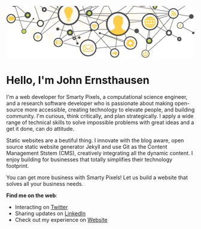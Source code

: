 ![Web developer who is passionate about making open-source more accessible, creating technology to elevate people, and building community.](online-presence.png)

# Hello, I'm John Ernsthausen

I'm a web developer for Smarty Pixels, a computational science engineer, and a research software developer who is passionate about making open-source more accessible, creating technology to elevate people, and building community.
I'm curious, think critically, and plan strategically. I apply a wide range of technical skills to solve impossible problems with great ideas and a get it done, can do attitude.

Static websites are a beutiful thing. I innovate with the blog aware, open source static website generator Jekyll and use Git as the Content Management Ststem (CMS), creatively integrating all the dynamic content. I enjoy building for businesses that totally simplifies their technology footprint.

You can get more business with Smarty Pixels! Let us build a website that solves all your business needs.

**Find me on the web**:
- Interacting on [Twitter](https://twitter.com/johnernsthausen)
- Sharing updates on [LinkedIn](https://twitter.com/johnernsthausen)
- Check out my experience on [Website](http://www.johnernsthausen.com)

